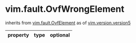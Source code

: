 vim.fault.OvfWrongElement
=========================
inherits from [vim.fault.OvfElement](docs/vim.fault.OvfElement.md)
as of [vim.version.version5](docs/vim.version.md)

| property | type | optional |
|:---------|:-----|:---------|
